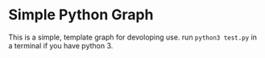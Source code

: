 # Simple Python Graph

This is a simple, template graph for devoloping use. run `python3 test.py` in a terminal if you have python 3.
